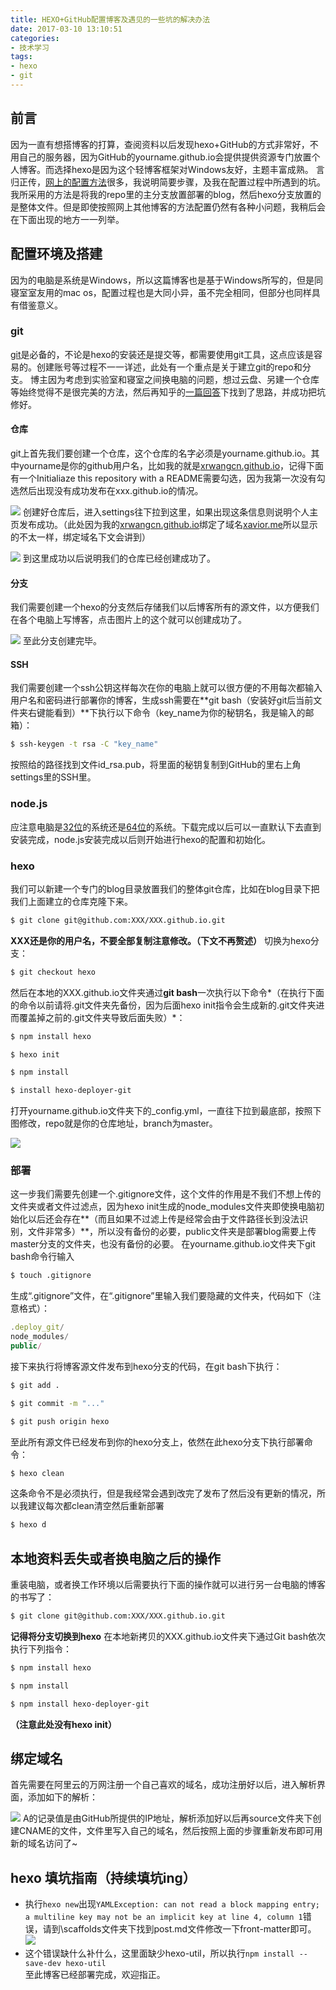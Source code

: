 ```yaml
---
title: HEXO+GitHub配置博客及遇见的一些坑的解决办法
date: 2017-03-10 13:10:51
categories:
- 技术学习
tags:
- hexo
- git
---
```

## 前言

因为一直有想搭博客的打算，查阅资料以后发现hexo+GitHub的方式非常好，不用自己的服务器，因为GitHub的yourname.github.io会提供提供资源专门放置个人博客。而选择hexo是因为这个轻博客框架对Windows友好，主题丰富成熟。
言归正传，[网上的配置方法](http://blog.csdn.net/qwe511455842/article/details/54566013#)很多，我说明简要步骤，及我在配置过程中所遇到的坑。我所采用的方法是将我的repo里的主分支放置部署的blog，然后hexo分支放置的是整体文件。但是即使按照网上其他博客的方法配置仍然有各种小问题，我稍后会在下面出现的地方一一列举。
<!-- more -->
## 配置环境及搭建

因为的电脑是系统是Windows，所以这篇博客也是基于Windows所写的，但是同寝室室友用的mac os，配置过程也是大同小异，虽不完全相同，但部分也同样具有借鉴意义。

### git

[git](https://www.git-scm.com/download/win)是必备的，不论是hexo的安装还是提交等，都需要使用git工具，这点应该是容易的。创建账号等过程不一一详述，此处有一个重点是关于建立git的repo和分支。
博主因为考虑到实验室和寝室之间换电脑的问题，想过云盘、另建一个仓库等始终觉得不是很完美的方法，然后再知乎的[一篇回答](https://www.zhihu.com/question/21193762)下找到了思路，并成功把坑修好。

#### 仓库

git上首先我们要创建一个仓库，这个仓库的名字必须是yourname.github.io。其中yourname是你的github用户名，比如我的就是[xrwangcn.github.io](http://xrwangcn.github.io)，记得下面有一个Initialiaze this repository with a README需要勾选，因为我第一次没有勾选然后出现没有成功发布在xxx.github.io的情况。

![](\images\310d.png)
创建好仓库后，进入settings往下拉到这里，如果出现这条信息则说明个人主页发布成功。（此处因为我的[xrwangcn.github.io](http://xrwangcn.github.io)绑定了域名[xavior.me](http://xrwangcn.github.io)所以显示的不太一样，绑定域名下文会讲到）

![](\images\310e.png)
到这里成功以后说明我们的仓库已经创建成功了。

#### 分支

我们需要创建一个hexo的分支然后存储我们以后博客所有的源文件，以方便我们在各个电脑上写博客，点击图片上的这个就可以创建成功了。

![](\images\310f.png)
至此分支创建完毕。

#### SSH

我们需要创建一个ssh公钥这样每次在你的电脑上就可以很方便的不用每次都输入用户名和密码进行部署你的博客，生成ssh需要在**git bash（安装好git后当前文件夹右键能看到）**下执行以下命令（key_name为你的秘钥名，我是输入的邮箱）：
``` bash
$ ssh-keygen -t rsa -C "key_name"  
```
按照给的路径找到文件id_rsa.pub，将里面的秘钥复制到GitHub的里右上角settings里的SSH里。

### node.js

应注意电脑是[32位](https://nodejs.org/dist/v4.2.3/node-v4.2.3-x86.msi)的系统还是[64位](https://nodejs.org/dist/v4.2.3/node-v4.2.3-x64.msi)的系统。下载完成以后可以一直默认下去直到安装完成，node.js安装完成以后则开始进行hexo的配置和初始化。

### hexo

我们可以新建一个专门的blog目录放置我们的整体git仓库，比如在blog目录下把我们上面建立的仓库克隆下来。
``` bash
$ git clone git@github.com:XXX/XXX.github.io.git
```
**XXX还是你的用户名，不要全部复制注意修改。（下文不再赘述）**
切换为hexo分支：
``` bash
$ git checkout hexo
```
然后在本地的XXX.github.io文件夹通过**git bash**一次执行以下命令*（在执行下面的命令以前请将.git文件夹先备份，因为后面hexo init指令会生成新的.git文件夹进而覆盖掉之前的.git文件夹导致后面失败）*：
``` bash
$ npm install hexo 
```
``` bash
$ hexo init 
```
``` bash
$ npm install
```
``` bash
$ install hexo-deployer-git 
```
打开yourname.github.io文件夹下的_config.yml，一直往下拉到最底部，按照下图修改，repo就是你的仓库地址，branch为master。

![](\images\310a.png)

### 部署

这一步我们需要先创建一个.gitignore文件，这个文件的作用是不我们不想上传的文件夹或者文件过滤点，因为hexo init生成的node_modules文件夹即使换电脑初始化以后还会存在**（而且如果不过滤上传是经常会由于文件路径长到没法识别，文件非常多）**，所以没有备份的必要，public文件夹是部署blog需要上传master分支的文件夹，也没有备份的必要。
在yourname.github.io文件夹下git bash命令行输入
``` bash
$ touch .gitignore 
```
生成“.gitignore”文件，在“.gitignore”里输入我们要隐藏的文件夹，代码如下（注意格式）：
``` javascript
.deploy_git/
node_modules/
public/
```

接下来执行将博客源文件发布到hexo分支的代码，在git bash下执行：
``` bash
$ git add . 
```
``` bash
$ git commit -m "..." 
```
``` bash
$ git push origin hexo
```
至此所有源文件已经发布到你的hexo分支上，依然在此hexo分支下执行部署命令：
``` bash
$ hexo clean
```
这条命令不是必须执行，但是我经常会遇到改完了发布了然后没有更新的情况，所以我建议每次都clean清空然后重新部署
``` bash
$ hexo d
```

## 本地资料丢失或者换电脑之后的操作

重装电脑，或者换工作环境以后需要执行下面的操作就可以进行另一台电脑的博客的书写了：
``` bash
$ git clone git@github.com:XXX/XXX.github.io.git
```
**记得将分支切换到hexo**
在本地新拷贝的XXX.github.io文件夹下通过Git bash依次执行下列指令：
``` bash
$ npm install hexo
```
``` bash
$ npm install
```
``` bash
$ npm install hexo-deployer-git 
```
**（注意此处没有hexo init）**
## 绑定域名

首先需要在阿里云的万网注册一个自己喜欢的域名，成功注册好以后，进入解析界面，添加如下的解析：

![](\images\310b.png)
A的记录值是由GitHub所提供的IP地址，解析添加好以后再source文件夹下创建CNAME的文件，文件里写入自己的域名，然后按照上面的步骤重新发布即可用新的域名访问了~

## hexo 填坑指南（持续填坑ing）
- 执行`hexo new`出现`YAMLException: can not read a block mapping entry; a multiline key may not be an implicit key at line 4, column 1`错误，请到\scaffolds文件夹下找到post.md文件修改一下front-matter即可。  
![](\images\error1.png)
- 这个错误缺什么补什么，这里面缺少hexo-util，所以执行`npm install --save-dev hexo-util`  
至此博客已经部署完成，欢迎指正。
